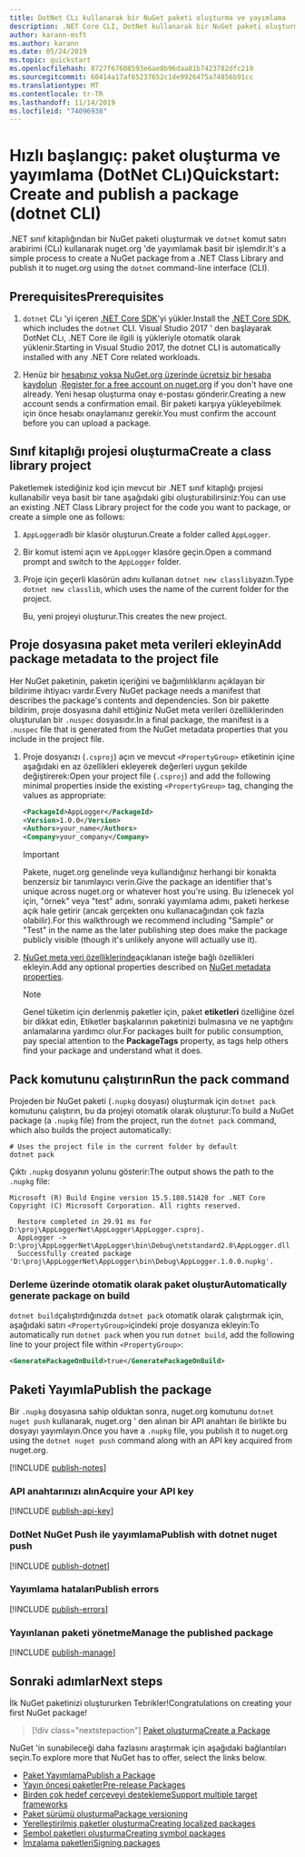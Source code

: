 ```yaml
---
title: DotNet CLı kullanarak bir NuGet paketi oluşturma ve yayımlama
description: .NET Core CLI, DotNet kullanarak bir NuGet paketi oluşturma ve yayımlama hakkında bir adım adım öğretici.
author: karann-msft
ms.author: karann
ms.date: 05/24/2019
ms.topic: quickstart
ms.openlocfilehash: 8727f67608593e6ae8b96daa81b7423782dfc219
ms.sourcegitcommit: 60414a17af65237652c1de9926475a74856b91cc
ms.translationtype: MT
ms.contentlocale: tr-TR
ms.lasthandoff: 11/14/2019
ms.locfileid: "74096938"
---
```

# <a name="quickstart-create-and-publish-a-package-dotnet-cli"></a><span data-ttu-id="40dba-103">Hızlı başlangıç: paket oluşturma ve yayımlama (DotNet CLı)</span><span class="sxs-lookup"><span data-stu-id="40dba-103">Quickstart: Create and publish a package (dotnet CLI)</span></span>

<span data-ttu-id="40dba-104">.NET sınıf kitaplığından bir NuGet paketi oluşturmak ve `dotnet` komut satırı arabirimi (CLı) kullanarak nuget.org 'de yayımlamak basit bir işlemdir.</span><span class="sxs-lookup"><span data-stu-id="40dba-104">It's a simple process to create a NuGet package from a .NET Class Library and publish it to nuget.org using the `dotnet` command-line interface (CLI).</span></span>

## <a name="prerequisites"></a><span data-ttu-id="40dba-105">Prerequisites</span><span class="sxs-lookup"><span data-stu-id="40dba-105">Prerequisites</span></span>

1. <span data-ttu-id="40dba-106">`dotnet` CLı 'yi içeren [.NET Core SDK](https://www.microsoft.com/net/download/)'yi yükler.</span><span class="sxs-lookup"><span data-stu-id="40dba-106">Install the [.NET Core SDK](https://www.microsoft.com/net/download/), which includes the `dotnet` CLI.</span></span> <span data-ttu-id="40dba-107">Visual Studio 2017 ' den başlayarak DotNet CLı, .NET Core ile ilgili iş yükleriyle otomatik olarak yüklenir.</span><span class="sxs-lookup"><span data-stu-id="40dba-107">Starting in Visual Studio 2017, the dotnet CLI is automatically installed with any .NET Core related workloads.</span></span>

1. <span data-ttu-id="40dba-108">Henüz bir [hesabınız yoksa NuGet.org üzerinde ücretsiz bir hesaba kaydolun](https://www.nuget.org/users/account/LogOn?returnUrl=%2F) .</span><span class="sxs-lookup"><span data-stu-id="40dba-108">[Register for a free account on nuget.org](https://www.nuget.org/users/account/LogOn?returnUrl=%2F) if you don't have one already.</span></span> <span data-ttu-id="40dba-109">Yeni hesap oluşturma onay e-postası gönderir.</span><span class="sxs-lookup"><span data-stu-id="40dba-109">Creating a new account sends a confirmation email.</span></span> <span data-ttu-id="40dba-110">Bir paketi karşıya yükleyebilmek için önce hesabı onaylamanız gerekir.</span><span class="sxs-lookup"><span data-stu-id="40dba-110">You must confirm the account before you can upload a package.</span></span>

## <a name="create-a-class-library-project"></a><span data-ttu-id="40dba-111">Sınıf kitaplığı projesi oluşturma</span><span class="sxs-lookup"><span data-stu-id="40dba-111">Create a class library project</span></span>

<span data-ttu-id="40dba-112">Paketlemek istediğiniz kod için mevcut bir .NET sınıf kitaplığı projesi kullanabilir veya basit bir tane aşağıdaki gibi oluşturabilirsiniz:</span><span class="sxs-lookup"><span data-stu-id="40dba-112">You can use an existing .NET Class Library project for the code you want to package, or create a simple one as follows:</span></span>

1. <span data-ttu-id="40dba-113">`AppLogger`adlı bir klasör oluşturun.</span><span class="sxs-lookup"><span data-stu-id="40dba-113">Create a folder called `AppLogger`.</span></span>

1. <span data-ttu-id="40dba-114">Bir komut istemi açın ve `AppLogger` klasöre geçin.</span><span class="sxs-lookup"><span data-stu-id="40dba-114">Open a command prompt and switch to the `AppLogger` folder.</span></span>

1. <span data-ttu-id="40dba-115">Proje için geçerli klasörün adını kullanan `dotnet new classlib`yazın.</span><span class="sxs-lookup"><span data-stu-id="40dba-115">Type `dotnet new classlib`, which uses the name of the current folder for the project.</span></span>

   <span data-ttu-id="40dba-116">Bu, yeni projeyi oluşturur.</span><span class="sxs-lookup"><span data-stu-id="40dba-116">This creates the new project.</span></span>

## <a name="add-package-metadata-to-the-project-file"></a><span data-ttu-id="40dba-117">Proje dosyasına paket meta verileri ekleyin</span><span class="sxs-lookup"><span data-stu-id="40dba-117">Add package metadata to the project file</span></span>

<span data-ttu-id="40dba-118">Her NuGet paketinin, paketin içeriğini ve bağımlılıklarını açıklayan bir bildirime ihtiyacı vardır.</span><span class="sxs-lookup"><span data-stu-id="40dba-118">Every NuGet package needs a manifest that describes the package's contents and dependencies.</span></span> <span data-ttu-id="40dba-119">Son bir pakette bildirim, proje dosyasına dahil ettiğiniz NuGet meta verileri özelliklerinden oluşturulan bir `.nuspec` dosyasıdır.</span><span class="sxs-lookup"><span data-stu-id="40dba-119">In a final package, the manifest is a `.nuspec` file that is generated from the NuGet metadata properties that you include in the project file.</span></span>

1. <span data-ttu-id="40dba-120">Proje dosyanızı (`.csproj`) açın ve mevcut `<PropertyGroup>` etiketinin içine aşağıdaki en az özellikleri ekleyerek değerleri uygun şekilde değiştirerek:</span><span class="sxs-lookup"><span data-stu-id="40dba-120">Open your project file (`.csproj`) and add the following minimal properties inside the existing `<PropertyGroup>` tag, changing the values as appropriate:</span></span>

    ```xml
    <PackageId>AppLogger</PackageId>
    <Version>1.0.0</Version>
    <Authors>your_name</Authors>
    <Company>your_company</Company>
    ```

    > [!Important]
    > <span data-ttu-id="40dba-121">Pakete, nuget.org genelinde veya kullandığınız herhangi bir konakta benzersiz bir tanımlayıcı verin.</span><span class="sxs-lookup"><span data-stu-id="40dba-121">Give the package an identifier that's unique across nuget.org or whatever host you're using.</span></span> <span data-ttu-id="40dba-122">Bu izlenecek yol için, "örnek" veya "test" adını, sonraki yayımlama adımı, paketi herkese açık hale getirir (ancak gerçekten onu kullanacağından çok fazla olabilir).</span><span class="sxs-lookup"><span data-stu-id="40dba-122">For this walkthrough we recommend including "Sample" or "Test" in the name as the later publishing step does make the package publicly visible (though it's unlikely anyone will actually use it).</span></span>

1. <span data-ttu-id="40dba-123">[NuGet meta veri özelliklerinde](/dotnet/core/tools/csproj#nuget-metadata-properties)açıklanan isteğe bağlı özellikleri ekleyin.</span><span class="sxs-lookup"><span data-stu-id="40dba-123">Add any optional properties described on [NuGet metadata properties](/dotnet/core/tools/csproj#nuget-metadata-properties).</span></span>

    > [!Note]
    > <span data-ttu-id="40dba-124">Genel tüketim için derlenmiş paketler için, paket **etiketleri** özelliğine özel bir dikkat edin, Etiketler başkalarının paketinizi bulmasına ve ne yaptığını anlamalarına yardımcı olur.</span><span class="sxs-lookup"><span data-stu-id="40dba-124">For packages built for public consumption, pay special attention to the **PackageTags** property, as tags help others find your package and understand what it does.</span></span>

## <a name="run-the-pack-command"></a><span data-ttu-id="40dba-125">Pack komutunu çalıştırın</span><span class="sxs-lookup"><span data-stu-id="40dba-125">Run the pack command</span></span>

<span data-ttu-id="40dba-126">Projeden bir NuGet paketi (`.nupkg` dosyası) oluşturmak için `dotnet pack` komutunu çalıştırın, bu da projeyi otomatik olarak oluşturur:</span><span class="sxs-lookup"><span data-stu-id="40dba-126">To build a NuGet package (a `.nupkg` file) from the project, run the `dotnet pack` command, which also builds the project automatically:</span></span>

```cli
# Uses the project file in the current folder by default
dotnet pack
```

<span data-ttu-id="40dba-127">Çıktı `.nupkg` dosyanın yolunu gösterir:</span><span class="sxs-lookup"><span data-stu-id="40dba-127">The output shows the path to the `.nupkg` file:</span></span>

```output
Microsoft (R) Build Engine version 15.5.180.51428 for .NET Core
Copyright (C) Microsoft Corporation. All rights reserved.

  Restore completed in 29.91 ms for D:\proj\AppLoggerNet\AppLogger\AppLogger.csproj.
  AppLogger -> D:\proj\AppLoggerNet\AppLogger\bin\Debug\netstandard2.0\AppLogger.dll
  Successfully created package 'D:\proj\AppLoggerNet\AppLogger\bin\Debug\AppLogger.1.0.0.nupkg'.
```

### <a name="automatically-generate-package-on-build"></a><span data-ttu-id="40dba-128">Derleme üzerinde otomatik olarak paket oluştur</span><span class="sxs-lookup"><span data-stu-id="40dba-128">Automatically generate package on build</span></span>

<span data-ttu-id="40dba-129">`dotnet build`çalıştırdığınızda `dotnet pack` otomatik olarak çalıştırmak için, aşağıdaki satırı `<PropertyGroup>`içindeki proje dosyanıza ekleyin:</span><span class="sxs-lookup"><span data-stu-id="40dba-129">To automatically run `dotnet pack` when you run `dotnet build`, add the following line to your project file within `<PropertyGroup>`:</span></span>

```xml
<GeneratePackageOnBuild>true</GeneratePackageOnBuild>
```

## <a name="publish-the-package"></a><span data-ttu-id="40dba-130">Paketi Yayımla</span><span class="sxs-lookup"><span data-stu-id="40dba-130">Publish the package</span></span>

<span data-ttu-id="40dba-131">Bir `.nupkg` dosyasına sahip olduktan sonra, nuget.org komutunu `dotnet nuget push` kullanarak, nuget.org ' den alınan bir API anahtarı ile birlikte bu dosyayı yayımlayın.</span><span class="sxs-lookup"><span data-stu-id="40dba-131">Once you have a `.nupkg` file, you publish it to nuget.org using the `dotnet nuget push` command along with an API key acquired from nuget.org.</span></span>

[!INCLUDE [publish-notes](includes/publish-notes.md)]

### <a name="acquire-your-api-key"></a><span data-ttu-id="40dba-132">API anahtarınızı alın</span><span class="sxs-lookup"><span data-stu-id="40dba-132">Acquire your API key</span></span>

[!INCLUDE [publish-api-key](includes/publish-api-key.md)]

### <a name="publish-with-dotnet-nuget-push"></a><span data-ttu-id="40dba-133">DotNet NuGet Push ile yayımlama</span><span class="sxs-lookup"><span data-stu-id="40dba-133">Publish with dotnet nuget push</span></span>

[!INCLUDE [publish-dotnet](includes/publish-dotnet.md)]

### <a name="publish-errors"></a><span data-ttu-id="40dba-134">Yayımlama hataları</span><span class="sxs-lookup"><span data-stu-id="40dba-134">Publish errors</span></span>

[!INCLUDE [publish-errors](includes/publish-errors.md)]

### <a name="manage-the-published-package"></a><span data-ttu-id="40dba-135">Yayınlanan paketi yönetme</span><span class="sxs-lookup"><span data-stu-id="40dba-135">Manage the published package</span></span>

[!INCLUDE [publish-manage](includes/publish-manage.md)]

## <a name="next-steps"></a><span data-ttu-id="40dba-136">Sonraki adımlar</span><span class="sxs-lookup"><span data-stu-id="40dba-136">Next steps</span></span>

<span data-ttu-id="40dba-137">İlk NuGet paketinizi oluştururken Tebrikler!</span><span class="sxs-lookup"><span data-stu-id="40dba-137">Congratulations on creating your first NuGet package!</span></span>

> [!div class="nextstepaction"]
> [<span data-ttu-id="40dba-138">Paket oluşturma</span><span class="sxs-lookup"><span data-stu-id="40dba-138">Create a Package</span></span>](../create-packages/creating-a-package-dotnet-cli.md)

<span data-ttu-id="40dba-139">NuGet 'in sunabileceği daha fazlasını araştırmak için aşağıdaki bağlantıları seçin.</span><span class="sxs-lookup"><span data-stu-id="40dba-139">To explore more that NuGet has to offer, select the links below.</span></span>

- [<span data-ttu-id="40dba-140">Paket Yayımlama</span><span class="sxs-lookup"><span data-stu-id="40dba-140">Publish a Package</span></span>](../nuget-org/publish-a-package.md)
- [<span data-ttu-id="40dba-141">Yayın öncesi paketler</span><span class="sxs-lookup"><span data-stu-id="40dba-141">Pre-release Packages</span></span>](../create-packages/Prerelease-Packages.md)
- [<span data-ttu-id="40dba-142">Birden çok hedef çerçeveyi destekleme</span><span class="sxs-lookup"><span data-stu-id="40dba-142">Support multiple target frameworks</span></span>](../create-packages/multiple-target-frameworks-project-file.md)
- [<span data-ttu-id="40dba-143">Paket sürümü oluşturma</span><span class="sxs-lookup"><span data-stu-id="40dba-143">Package versioning</span></span>](../concepts/package-versioning.md)
- [<span data-ttu-id="40dba-144">Yerelleştirilmiş paketler oluşturma</span><span class="sxs-lookup"><span data-stu-id="40dba-144">Creating localized packages</span></span>](../create-packages/creating-localized-packages.md)
- [<span data-ttu-id="40dba-145">Sembol paketleri oluşturma</span><span class="sxs-lookup"><span data-stu-id="40dba-145">Creating symbol packages</span></span>](../create-packages/symbol-packages-snupkg.md)
- [<span data-ttu-id="40dba-146">İmzalama paketleri</span><span class="sxs-lookup"><span data-stu-id="40dba-146">Signing packages</span></span>](../create-packages/Sign-a-package.md)
